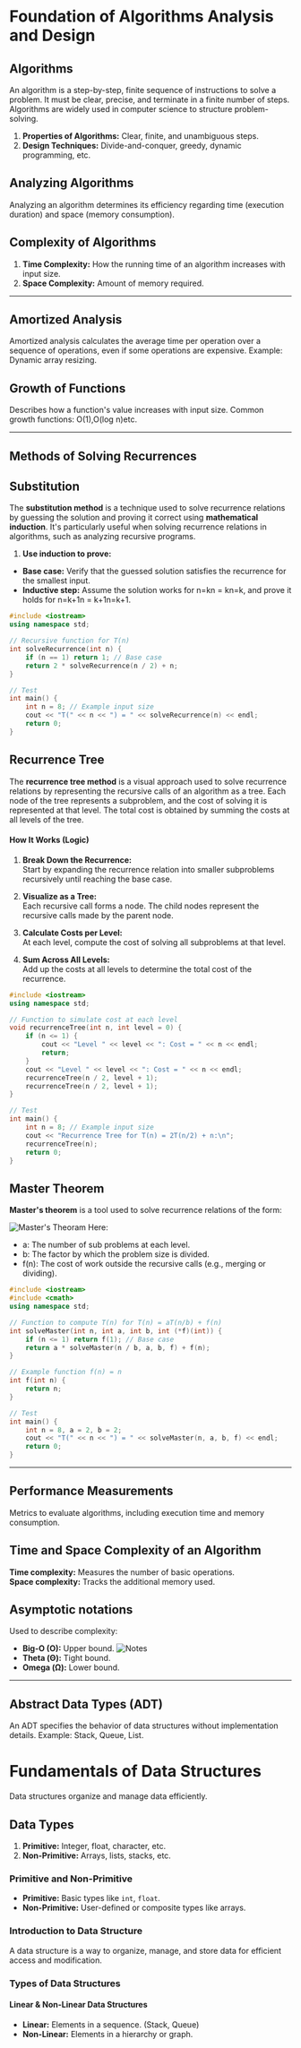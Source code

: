 # Foundation of Algorithms Analysis and Design
## Algorithms
An algorithm is a step-by-step, finite sequence of instructions to solve a problem. It must be clear, precise, and terminate in a finite number of steps. Algorithms are widely used in computer science to structure problem-solving.
1. **Properties of Algorithms:** Clear, finite, and unambiguous steps.
2. **Design Techniques:** Divide-and-conquer, greedy, dynamic programming, etc.
## Analyzing Algorithms
Analyzing an algorithm determines its efficiency regarding time (execution duration) and space (memory consumption).
## Complexity of Algorithms
1. **Time Complexity:** How the running time of an algorithm increases with input size.
2. **Space Complexity:** Amount of memory required.

---

## Amortized Analysis
Amortized analysis calculates the average time per operation over a sequence of operations, even if some operations are expensive. Example: Dynamic array resizing.
## Growth of Functions
Describes how a function's value increases with input size. Common growth functions:
O(1),O(log n)etc.

---

## Methods of Solving Recurrences
##  Substitution 
The **substitution method** is a technique used to solve recurrence relations by guessing the solution and proving it correct using **mathematical induction**. It's particularly useful when solving recurrence relations in algorithms, such as analyzing recursive programs.
1. **Use induction to prove:**
- **Base case:** Verify that the guessed solution satisfies the recurrence for the smallest input.
- **Inductive step:** Assume the solution works for n=kn = kn=k, and prove it holds for n=k+1n = k+1n=k+1.

```cpp
#include <iostream>
using namespace std;

// Recursive function for T(n)
int solveRecurrence(int n) {
    if (n == 1) return 1; // Base case
    return 2 * solveRecurrence(n / 2) + n;
}

// Test
int main() {
    int n = 8; // Example input size
    cout << "T(" << n << ") = " << solveRecurrence(n) << endl;
    return 0;
}

```

##  Recurrence Tree
The **recurrence tree method** is a visual approach used to solve recurrence relations by representing the recursive calls of an algorithm as a tree. Each node of the tree represents a subproblem, and the cost of solving it is represented at that level. The total cost is obtained by summing the costs at all levels of the tree.
#### How It Works (Logic)

1. **Break Down the Recurrence:**  
    Start by expanding the recurrence relation into smaller subproblems recursively until reaching the base case.
    
2. **Visualize as a Tree:**  
    Each recursive call forms a node. The child nodes represent the recursive calls made by the parent node.
    
3. **Calculate Costs per Level:**  
	At each level, compute the cost of solving all subproblems at that level.

5. **Sum Across All Levels:**  
	Add up the costs at all levels to determine the total cost of the recurrence.
```cpp
#include <iostream>
using namespace std;

// Function to simulate cost at each level
void recurrenceTree(int n, int level = 0) {
    if (n <= 1) {
        cout << "Level " << level << ": Cost = " << n << endl;
        return;
    }
    cout << "Level " << level << ": Cost = " << n << endl;
    recurrenceTree(n / 2, level + 1);
    recurrenceTree(n / 2, level + 1);
}

// Test
int main() {
    int n = 8; // Example input size
    cout << "Recurrence Tree for T(n) = 2T(n/2) + n:\n";
    recurrenceTree(n);
    return 0;
}

```

## Master Theorem
**Master's theorem** is a tool used to solve recurrence relations of the form:

![Master's Theoram](Masters-Theoram.png)
Here:

- a: The number of sub problems at each level.
- b: The factor by which the problem size is divided.
- f(n): The cost of work outside the recursive calls (e.g., merging or dividing).
```cpp
#include <iostream>
#include <cmath>
using namespace std;

// Function to compute T(n) for T(n) = aT(n/b) + f(n)
int solveMaster(int n, int a, int b, int (*f)(int)) {
    if (n <= 1) return f(1); // Base case
    return a * solveMaster(n / b, a, b, f) + f(n);
}

// Example function f(n) = n
int f(int n) {
    return n;
}

// Test
int main() {
    int n = 8, a = 2, b = 2;
    cout << "T(" << n << ") = " << solveMaster(n, a, b, f) << endl;
    return 0;
}

```

---
## Performance Measurements
Metrics to evaluate algorithms, including execution time and memory consumption.
## Time and Space Complexity of an Algorithm
**Time complexity:** Measures the number of basic operations.  
**Space complexity:** Tracks the additional memory used.
## Asymptotic notations
Used to describe complexity:

- **Big-O (O):** Upper bound.
![Notes](Notes.jpeg)
- **Theta (Θ):** Tight bound.
- **Omega (Ω):** Lower bound.

---

## Abstract Data Types (ADT)
An ADT specifies the behavior of data structures without implementation details. Example: Stack, Queue, List.
# Fundamentals of Data Structures
Data structures organize and manage data efficiently.
## Data Types
1. **Primitive:** Integer, float, character, etc.
2. **Non-Primitive:** Arrays, lists, stacks, etc.
### Primitive and Non-Primitive
- **Primitive:** Basic types like `int`, `float`.
- **Non-Primitive:** User-defined or composite types like arrays.
### Introduction to Data Structure 
A data structure is a way to organize, manage, and store data for efficient access and modification.
### Types of Data Structures
#### Linear & Non-Linear Data Structures
- **Linear:** Elements in a sequence. (Stack, Queue)
- **Non-Linear:** Elements in a hierarchy or graph.